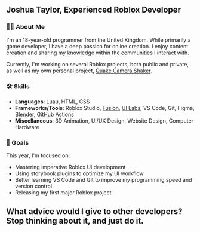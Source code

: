 ## Joshua Taylor, Experienced Roblox Developer
### 🧑‍💻 About Me
I'm an 18-year-old programmer from the United Kingdom. While primarily a game developer, I have a deep passion for online creation. I enjoy content creation and sharing my knowledge within the communities I interact with.

Currently, I'm working on several Roblox projects, both public and private, as well as my own personal project, [Quake Camera Shaker](https://github.com/TaylorsRus/quake-camera-shaker).
### 🛠 Skills
- **Languages**: Luau, HTML, CSS
- **Frameworks/Tools**: Roblox Studio, [Fusion](https://github.com/dphfox/Fusion), [UI Labs](https://github.com/PepeElToro41/ui-labs), VS Code, Git, Figma, Blender, GitHub Actions
- **Miscellaneous**: 3D Animation, UI/UX Design, Website Design, Computer Hardware


### 🎯 Goals
This year, I'm focused on:
- Mastering imperative Roblox UI development
- Using storybook plugins to optimize my UI workflow
- Better learning VS Code and Git to improve my programming speed and version control
- Releasing my first major Roblox project

What advice would I give to other developers? **Stop thinking about it, and just do it.**
---

